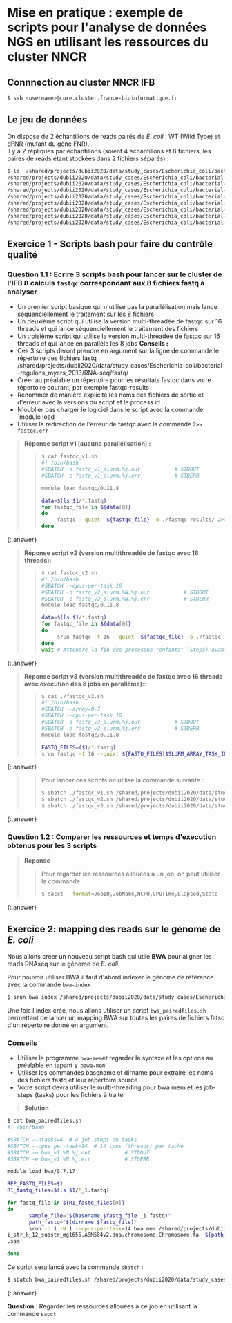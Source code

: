 # Mise en pratique : exemple de scripts pour l'analyse de données NGS en utilisant les ressources du cluster NNCR  

## Connnection au cluster NNCR IFB

```bash
$ ssh <username>@core.cluster.france-bioinformatique.fr
```


## Le jeu de données

On dispose de 2 échantillons de reads pairés de *E. coli* : WT (Wild Type) et dFNR (mutant du gène FNR).  
Il y a 2 répliques par échantillons (soient 4 échantillons et 8 fichiers, les paires de reads étant stockées dans 2 fichiers séparés) :

```bash
$ ls  /shared/projects/dubii2020/data/study_cases/Escherichia_coli/bacterial-regulons_myers_2013/RNA-seq/fastq/*.fastq
/shared/projects/dubii2020/data/study_cases/Escherichia_coli/bacterial-regulons_myers_2013/RNA-seq/fastq/dFNR1_1.fastq
/shared/projects/dubii2020/data/study_cases/Escherichia_coli/bacterial-regulons_myers_2013/RNA-seq/fastq/dFNR1_2.fastq
/shared/projects/dubii2020/data/study_cases/Escherichia_coli/bacterial-regulons_myers_2013/RNA-seq/fastq/dFNR2_1.fastq
/shared/projects/dubii2020/data/study_cases/Escherichia_coli/bacterial-regulons_myers_2013/RNA-seq/fastq/dFNR2_2.fastq
/shared/projects/dubii2020/data/study_cases/Escherichia_coli/bacterial-regulons_myers_2013/RNA-seq/fastq/WT1_1.fastq
/shared/projects/dubii2020/data/study_cases/Escherichia_coli/bacterial-regulons_myers_2013/RNA-seq/fastq/WT1_2.fastq
/shared/projects/dubii2020/data/study_cases/Escherichia_coli/bacterial-regulons_myers_2013/RNA-seq/fastq/WT2_1.fastq
/shared/projects/dubii2020/data/study_cases/Escherichia_coli/bacterial-regulons_myers_2013/RNA-seq/fastq/WT2_2.fastq
```

## Exercice 1 - Scripts bash pour faire du contrôle qualité 

### Question 1.1 : Ecrire 3 scripts bash pour lancer sur le cluster de l'IFB 8 calculs `fastqc` correspondant aux 8 fichiers fastq à analyser  
- Un premier script basique qui n'utilise pas la parallélisation mais lance séquenciellement le traitement sur les 8 fichiers
- Un deuxième script qui utilise la version multi-threadée de fastqc sur 16 threads et qui lance séquenciellement le traitement des fichiers 
- Un troisième script qui utilise la version multi-threadée de fastqc sur 16 threads et qui lance en parallèle les 8 jobs
**Conseils :**  
- Ces 3 scripts deront prendre en argument sur la ligne de commande le répertoire des fichiers fastq : /shared/projects/dubii2020/data/study_cases/Escherichia_coli/bacterial-regulons_myers_2013/RNA-seq/fastq/
- Créer au préalable un répertoire pour les résultats fastqc dans votre répertoire courant, par exemple fastqc-results
- Renommer de manière explicite les noms des fichiers de sortie et d'erreur avec la versions du script et le process id
- N'oublier pas charger le logiciel dans le script avec la commande `module load
- Utiliser la redirection de l'erreur de fastqc avec la commande `2>> fastqc.err` 

> **Réponse script v1 (aucune parallélisation) :**
> > ```bash
> > $ cat fastqc_v1.sh  
> > #! /bin/bash
> > #SBATCH -o fastq_v1_slurm.%j.out           # STDOUT
> > #SBATCH -e fastq_v1_slurm.%j.err           # STDERR
> >
> > module load fastqc/0.11.8 
> >
> > data=$(ls $1/*.fastq)  
> > for fastqc_file in ${data[@]}
> > do 
> >      fastqc --quiet  ${fastqc_file} -o ./fastqc-results/ 2>> fastqc.err  &
> > done
>>```
{:.answer}

> **Réponse script v2 (version multithreadée de fastqc avec 16 threads):**
> > ```bash
> > $ cat fastqc_v2.sh  
> > #! /bin/bash  
> > #SBATCH --cpus-per-task 16
> > #SBATCH -o fastq_v2_slurm.%N.%j.out           # STDOUT
> > #SBATCH -e fastq_v2_slurm.%N.%j.err           # STDERR
> > module load fastqc/0.11.8
> >
> > data=$(ls $1/*.fastq)  
> > for fastqc_file in ${data[@]}
> > do 
> >      srun fastqc -t 16 --quiet  ${fastqc_file} -o ./fastqc-results/ 2>> fastqc.err  &
> > done
> > wait # Attendre la fin des processus "enfants" (Steps) avant de terminer le processus parent (Job)
>>```
{:.answer}

> **Réponse script v3 (version multithreadée de fastqc avec 16 threads avec execution des 8 jobs en parallème):**:
> > ```bash 
> > $ cat ./fastqc_v3.sh
> > #! /bin/bash
> > #SBATCH --array=0-7
> > #SBATCH --cpus-per-task 16
> > #SBATCH -o fastq_v3_slurm.%j.out           # STDOUT
> > #SBATCH -e fastq_v3_slurm.%j.err           # STDERR
> > module load fastqc/0.11.8
> >
> >FASTQ_FILES=($1/*.fastq)
> >srun fastqc -t 16 --quiet ${FASTQ_FILES[$SLURM_ARRAY_TASK_ID]} -o ./fastqc-results/ 2>> fastqc.err
> >```
{:.answer}

> > Pour lancer ces scripts on utilise la commande suivante :
> > ```bash  
> > $ sbatch ./fastqc_v1.sh /shared/projects/dubii2020/data/study_cases/Escherichia_coli/bacterial-regulons_myers_2013/RNA-seq/fastq/
> > $ sbatch ./fastqc_v2.sh /shared/projects/dubii2020/data/study_cases/Escherichia_coli/bacterial-regulons_myers_2013/RNA-seq/fastq/
> > $ sbatch ./fastqc_v3.sh /shared/projects/dubii2020/data/study_cases/Escherichia_coli/bacterial-regulons_myers_2013/RNA-seq/fastq/
> > 
> > ```
{:.answer}

### Question 1.2  : Comparer les ressources et temps d'execution obtenus pour les 3 scripts 

> **Réponse**
> > Pour regarder les ressources allouées à un job, on peut utiliser la commande 
> > ```bash 
> > $ sacct --format=JobID,JobName,NCPU,CPUTime,Elapsed,State -j <id-du-job>
> > ```
{:.answer}



## Exercice 2: mapping des reads sur le génome de *E. coli*

Nous allons créer un nouveau script bash qui utile **BWA** pour aligner les reads RNAseq sur le génome de *E. coli*.  

Pour pouvoir utiliser BWA il faut d'abord indexer le génome de référence avec la commande `bwa-index` 

```bash  
$ srun bwa index /shared/projects/dubii2020/data/study_cases/Escherichia_coli/bacterial-regulons_myers_2013/genome/Escherichia_coli_str_k_12_substr_mg1655.ASM584v2.dna.chromosome.Chromosome.fa
```


Une fois l'index créé, nous allons utiliser un script `bwa_pairedfiles.sh` permettant de lancer un mapping BWA sur toutes les paires de fichiers fatsq d'un répertoire donné en argument.
### Conseils
- Utiliser le programme `bwa-mem`et regarder la syntaxe et les options au préalable en tapant `$ bawa-mem`
- Utiliser les commandes basename et dirname pour extraire les noms des fichiers fastq et leur répertoire source
- Votre script devra utiliser le multi-threading pour bwa mem et les job-steps (tasks) pour les fichiers à traiter


> **Solution**
```bash
$ cat bwa_pairedfiles.sh
#! /bin/bash

#SBATCH --ntasks=4  # 4 job steps ou tasks
#SBATCH --cpus-per-task=14  # 14 cpus (threads) par tache
#SBATCH -o bwa_v1.%N.%j.out           # STDOUT
#SBATCH -e bwa_v1.%N.%j.err           # STDERR

module load bwa/0.7.17

REP_FASTQ_FILES=$1
R1_fastq_files=$(ls $1/*_1.fastq)

for fastq_file in ${R1_fastq_files[@]}
do
       sample_file="$(basename $fastq_file _1.fastq)"
       path_fastq="$(dirname $fastq_file)"
       srun -n 1 -N 1 --cpus-per-task=14 bwa mem /shared/projects/dubii2020/data/study_cases/Escherichia_coli/bacterial-regulons_myers_2013/genome/Escherichia_col
i_str_k_12_substr_mg1655.ASM584v2.dna.chromosome.Chromosome.fa  ${path_fastq}/${sample_file}_1.fastq ${path_fastq}/${sample_file}_2.fastq -t 14 > ./${sample_file}
.sam 

done
```


Ce script sera lancé avec la commande `sbatch` :

```bash  
$ sbatch bwa_pairedfiles.sh /shared/projects/dubii2020/data/study_cases/Escherichia_coli/bacterial-regulons_myers_2013/RNA-seq/fastq
```
{:.answer}

**Question** : Regarder les ressources allouées à ce job en utilisant la commande `sacct`
